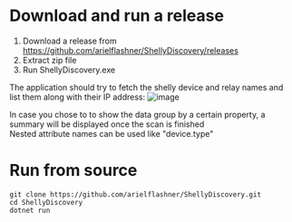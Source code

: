 # Download and run a release
1. Download a release from https://github.com/arielflashner/ShellyDiscovery/releases
2. Extract zip file
3. Run ShellyDiscovery.exe

The application should try to fetch the shelly device and relay names and list them along with their IP address:
![image](https://user-images.githubusercontent.com/3799599/115608480-fddd7f80-a2ee-11eb-8c2d-9aa54678c7fb.png)

In case you chose to to show the data group by a certain property, a summary will be displayed once the scan is finished  
Nested attribute names can be used like "device.type"

# Run from source
````
git clone https://github.com/arielflashner/ShellyDiscovery.git
cd ShellyDiscovery
dotnet run
````
